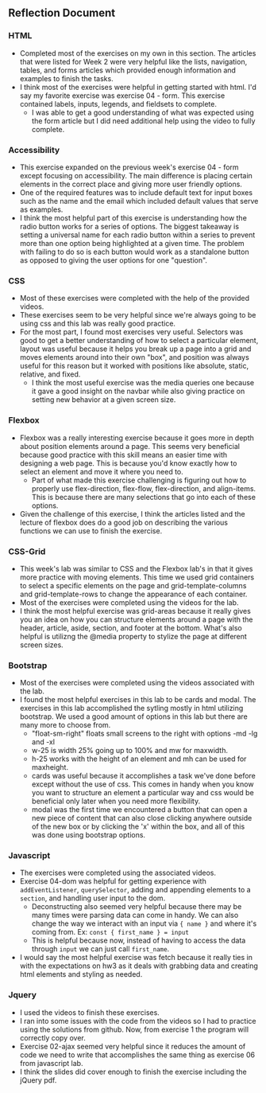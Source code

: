 ## Reflection Document

### HTML

- Completed most of the exercises on my own in this section. The articles that were listed for Week 2 were very helpful like the lists, navigation, tables, and forms articles which provided enough information and examples to finish the tasks.
- I think most of the exercises were helpful in getting started with html. I'd say my favorite exercise was exercise 04 - form. This exercise contained labels, inputs, legends, and fieldsets to complete.
  - I was able to get a good understanding of what was expected using the form article but I did need additional help using the video to fully complete.

### Accessibility

- This exercise expanded on the previous week's exercise 04 - form except focusing on accessibility. The main difference is placing certain elements in the correct place and giving more user friendly options.
- One of the required features was to include default text for input boxes such as the name and the email which included default values that serve as examples.
- I think the most helpful part of this exercise is understanding how the radio button works for a series of options. The biggest takeaway is setting a universal name for each radio button within a series to prevent more than one option being highlighted at a given time. The problem with failing to do so is each button would work as a standalone button as opposed to giving the user options for one "question".

### CSS

- Most of these exercises were completed with the help of the provided videos.
- These exercises seem to be very helpful since we're always going to be using css and this lab was really good practice.
- For the most part, I found most exercises very useful. Selectors was good to get a better understanding of how to select a particular element, layout was useful because it helps you break up a page into a grid and moves elements around into their own "box", and position was always useful for this reason but it worked with positions like absolute, static, relative, and fixed.
  - I think the most useful exercise was the media queries one because it gave a good insight on the navbar while also giving practice on setting new behavior at a given screen size.

### Flexbox

- Flexbox was a really interesting exercise because it goes more in depth about position elements around a page. This seems very beneficial because good practice with this skill means an easier time with designing a web page. This is because you'd know exactly how to select an element and move it where you need to.
  - Part of what made this exercise challenging is figuring out how to properly use flex-direction, flex-flow, flex-direction, and align-items. This is because there are many selections that go into each of these options.
- Given the challenge of this exercise, I think the articles listed and the lecture of flexbox does do a good job on describing the various functions we can use to finish the exercise.

### CSS-Grid

- This week's lab was similar to CSS and the Flexbox lab's in that it gives more practice with moving elements. This time we used grid containers to select a specific elements on the page and grid-template-columns and grid-template-rows to change the appearance of each container.
- Most of the exercises were completed using the videos for the lab.
- I think the most helpful exercise was grid-areas because it really gives you an idea on how you can structure elements around a page with the header, article, aside, section, and footer at the bottom. What's also helpful is utilizng the @media property to stylize the page at different screen sizes.

### Bootstrap

- Most of the exercises were completed using the videos associated with the lab.
- I found the most helpful exercises in this lab to be cards and modal. The exercises in this lab accomplished the sytling mostly in html utilizing bootstrap. We used a good amount of options in this lab but there are many more to choose from.
  - "float-sm-right" floats small screens to the right with options -md -lg and -xl
  - w-25 is width 25% going up to 100% and mw for maxwidth.
  - h-25 works with the height of an element and mh can be used for maxheight.
  - cards was useful because it accomplishes a task we've done before except without the use of css. This comes in handy when you know you want to structure an element a particular way and css would be beneficial only later when you need more flexibility.
  - modal was the first time we encountered a button that can open a new piece of content that can also close clicking anywhere outside of the new box or by clicking the 'x' within the box, and all of this was done using bootstrap options.

### Javascript

- The exercises were completed using the associated videos.
- Exercise 04-dom was helpful for getting experience with `addEventListener`, `querySelector`, adding and appending elements to a `section`, and handling user input to the dom.
  - Deconstructing also seemed very helpful because there may be many times were parsing data can come in handy. We can also change the way we interact with an input via `{ name }` and where it's coming from. Ex: `const { first_name } = input`
  - This is helpful because now, instead of having to access the data through `input` we can just call `first_name`.
- I would say the most helpful exercise was fetch because it really ties in with the expectations on hw3 as it deals with grabbing data and creating html elements and styling as needed.

### Jquery

- I used the videos to finish these exercises.
- I ran into some issues with the code from the videos so I had to practice using the solutions from github. Now, from exercise 1 the program will correctly copy over.
- Exercise 02-ajax seemed very helpful since it reduces the amount of code we need to write that accomplishes the same thing as exercise 06 from javascript lab.
- I think the slides did cover enough to finish the exercise including the jQuery pdf.
